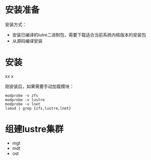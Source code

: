 # 安装准备

安装方式：

- 安装已编译的lutre二进制包，需要下载适合当前系统内核版本的安装包
- 从源码编译安装





# 安装

xx x



刚安装后，如果需要手动加载模块：

```shell
modprobe -v zfs
modprobe -v lustre
modprobe -v lnet
lsmod | grep {zfs,lustre,lnet}
```



# 组建lustre集群

- mgt
- mdt
- ost
